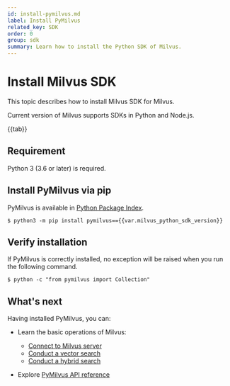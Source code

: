 ```yaml
---
id: install-pymilvus.md
label: Install PyMilvus
related_key: SDK
order: 0
group: sdk
summary: Learn how to install the Python SDK of Milvus.
---
```


# Install Milvus SDK

This topic describes how to install Milvus SDK for Milvus.

Current version of Milvus supports SDKs in Python and Node.js.

{{tab}}

## Requirement

Python 3 (3.6 or later) is required.

## Install PyMilvus via pip

PyMilvus is available in [Python Package Index](https://pypi.org/project/pymilvus/).

```
$ python3 -m pip install pymilvus=={{var.milvus_python_sdk_version}}
```

## Verify installation

If PyMilvus is correctly installed, no exception will be raised when you run the following command.

```
$ python -c "from pymilvus import Collection"
```



## What's next

Having installed PyMilvus, you can:

- Learn the basic operations of Milvus:
  - [Connect to Milvus server](connect.md)
  - [Conduct a vector search](search.md)
  - [Conduct a hybrid search](hybridsearch.md)

- Explore [PyMilvus API reference](/api-reference/pymilvus/v{{var.milvus_python_sdk_version}}/tutorial.html)
